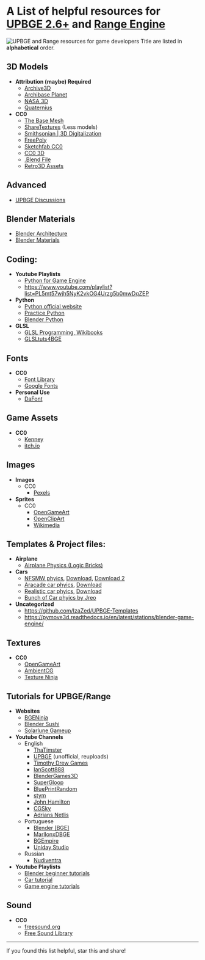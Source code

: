 
# A List of helpful resources for [UPBGE 2.6+](https://kitsuystudio.itch.io/upbge-026) and [Range Engine](https://rangeengine.tech/)
![UPBGE and Range resources for game developers](https://u.cubeupload.com/ropap66508/WpNubn.png)
Title are listed in **alphabetical** order.
## 3D Models
- **Attribution (maybe) Required**
  - [Archive3D](https://free3d.io/) 
  - [Archibase Planet](https://archibaseplanet.com/)
  - [NASA 3D](https://nasa3d.arc.nasa.gov/)
  - [Quaternius](https://quaternius.com/)
 - **CC0**
   - [The Base Mesh](https://www.thebasemesh.com/)
   - [ShareTextures](https://www.sharetextures.com/models) (Less models)
   - [Smithsonian | 3D Digitalization](https://3d.si.edu/cc0)
   - [FreePoly](https://www.freepoly.org/en)
   - [Sketchfab CC0](https://sketchfab.com/search?features=downloadable&licenses=7c23a1ba438d4306920229c12afcb5f9&type=models)
   - [CC0 3D](https://cc03d.com/)
   - [.Blend File](https://www.blendfile.com/)
   - [Retro3D Assets](https://github.com/M3-org/retro3d-assets)
## Advanced
- [UPBGE Discussions](https://github.com/UPBGE/upbge/discussions/)
## Blender Materials
  - [Blender Architecture](https://blender-archi.tuxfamily.org/Materials)
  - [Blender Materials](https://blender-materials.org/category/)
## Coding:
- **Youtube Playlists**
  - [Python for Game Engine](https://www.youtube.com/watch?v=vvMTaxNXgxA&list=PLsyF0WLJuJPVtB1dwwS5QhgHhTLOdDlvm)
  - https://www.youtube.com/playlist?list=PL5mt57wjh5NyK2vkOG4Urzg5b0mwDqZEP
- **Python**
  - [Python official website](https://python.org)
  - [Practice Python](https://www.practicepython.org/)
  - [Blender Python](https://chrisbradleyjones.github.io/bgeninja/courses/python/intro.html)
- **GLSL**
  - [GLSL Programming, Wikibooks](https://en.wikibooks.org/wiki/GLSL_Programming/Blender)
  - [GLSLtuts4BGE](https://yarbrough08.wixsite.com/glsltutorials4bge)
## Fonts
 - **CC0**
   - [Font Library](https://fontlibrary.org/)
   - [Google Fonts](https://fonts.google.com/)
 - **Personal Use**
   - [DaFont](https://www.dafont.com/)
## Game Assets
- **CC0**
  - [Kenney](https://kenney.nl/)
  - [itch.io](https://itch.io/game-assets/assets-cc0)
## Images
- **Images**
  - CC0
    - [Pexels](https://www.pexels.com/)
- **Sprites**
  - CC0
      - [OpenGameArt](https://opengameart.org/)
      - [OpenClipArt](https://openclipart.org/)
      - [Wikimedia](https://commons.wikimedia.org/w/index.php?search=&title=Special:MediaSearch&go=Go&type=image&haslicense=unrestricted)
## Templates & Project files:
 - **Airplane**
    - [Airplane Physics (Logic Bricks)](https://blender-game-dev.itch.io/blendergamedevtemplateww1airplane)
- **Cars**
  - [NFSMW phyics](https://www.youtube.com/watch?v=U4xsaFOt_Nc), [Download](http://www.mediafire.com/file/jrz6v65s6n6x6hr/m3%20gtr.blend), [Download 2](http://www.mediafire.com/file/daig0f1vk1zwk5b/CarPhysics.blend)
  - [Aracade car phyics](https://www.youtube.com/watch?v=4nYh-lg0uqY&t=20s), [Download](https://www.mediafire.com/file/i8g006v1zhl12p1/test2.zip/file)
  - [Realistic car phyics](https://www.youtube.com/watch?v=HEpEWg6Dz24), [Download](https://blenderartists.org/t/jreo-realistic-car-physics/1270159/38?u=jones)
  - [Bunch of Car phyics by Jreo](https://www.mediafire.com/file/169lomtxn9vnwkl/blend_files_giveaway_by_jreo.zip/file)
- **Uncategorized**
  - https://github.com/IzaZed/UPBGE-Templates
  - https://pymove3d.readthedocs.io/en/latest/stations/blender-game-engine/
## Textures
 - **CC0**
   - [OpenGameArt](https://opengameart.org/)
   - [AmbientCG](https://ambientcg.com/)
   - [Texture Ninja](https://texture.ninja/)
## Tutorials for UPBGE/Range
- **Websites**
  - [BGENinja](https://chrisbradleyjones.github.io/bgeninja/)
  - [Blender Sushi](https://blendersushi.blogspot.com/2014/02/)
  - [Solarlune Gameup](http://solarlune-gameup.blogspot.com/)
- **Youtube Channels**
  - English
    - [ThaTimster](https://youtube.com/@ThaTimster)
    - [UPBGE](https://youtube.com/@upbge7783) (unofficial, reuploads)
    - [Timothy Drew Games](https://youtube.com/c/TimothyDrew14120)
    - [IanScott888](https://www.youtube.com/@ianscott888BlenderTutorials)
    - [BlenderGames3D](https://www.youtube.com/@blendergames3d600)
    - [SuperGloop](https://www.youtube.com/@SuperGloopBGE)
    - [BluePrintRandom](https://youtube.com/c/JacobMerrill)
    - [stym](https://www.youtube.com/user/CGAstym)
    - [John Hamilton](https://www.youtube.com/user/JohnHamiltonNZ)
    - [CGSky](https://youtube.com/c/CGSky)
    - [Adrians Netlis](https://www.youtube.com/@AdriansNetlis)
  - Portuguese
    - [Blender \[BGE\]](https://youtube.com/@blenderbge4143)
    - [MarllonxDBGE](https://www.youtube.com/@MarllonxDBGE)
    - [BGEmpire](https://youtube.com/@BGEmpire)
    - [Uniday Studio](https://youtube.com/c/UnidayStudio)
  - Russian
    - [Nudiventra](https://www.youtube.com/@Nudiventra/videos)
- **Youtube Playlists**
  - [Blender beginner tutorials](https://youtube.com/playlist?list=PLda3VoSoc_TSS7ht07sCt8zDCyAenOG6i)
  - [Car tutorial](https://youtube.com/playlist?list=PLGHvztUHDBeeO2QqHpcKGyA9MhoINZauK)
  - [Game engine tutorials](https://www.youtube.com/@UnidayStudio/playlists)
## Sound
 - **CC0**
   - [freesound.org](https://freesound.org/search/?q=&f=%20license:%22Creative%20Commons%200%22)
   - [Free Sound Library](https://freemusicarchive.org/search?adv=1&music-filter-public-domain=1)
---
If you found this list helpful, star this and share!
